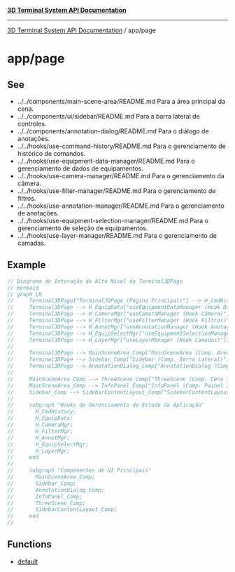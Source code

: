 [**3D Terminal System API Documentation**](../../README.md)

***

[3D Terminal System API Documentation](../../README.md) / app/page

# app/page

## See

 - ../../components/main-scene-area/README.md Para a área principal da cena.
 - ../../components/ui/sidebar/README.md Para a barra lateral de controles.
 - ../../components/annotation-dialog/README.md Para o diálogo de anotações.
 - ../../hooks/use-command-history/README.md Para o gerenciamento de histórico de comandos.
 - ../../hooks/use-equipment-data-manager/README.md Para o gerenciamento de dados de equipamentos.
 - ../../hooks/use-camera-manager/README.md Para o gerenciamento da câmera.
 - ../../hooks/use-filter-manager/README.md Para o gerenciamento de filtros.
 - ../../hooks/use-annotation-manager/README.md Para o gerenciamento de anotações.
 - ../../hooks/use-equipment-selection-manager/README.md Para o gerenciamento de seleção de equipamentos.
 - ../../hooks/use-layer-manager/README.md Para o gerenciamento de camadas.

## Example

```ts
// Diagrama de Interação de Alto Nível da Terminal3DPage
// mermaid
// graph LR
//     Terminal3DPage["Terminal3DPage (Página Principal)"] --> H_CmdHistory["useCommandHistory (Hook Histórico)"];
//     Terminal3DPage --> H_EquipData["useEquipmentDataManager (Hook Dados Equip.)"];
//     Terminal3DPage --> H_CameraMgr["useCameraManager (Hook Câmera)"];
//     Terminal3DPage --> H_FilterMgr["useFilterManager (Hook Filtros)"];
//     Terminal3DPage --> H_AnnotMgr["useAnnotationManager (Hook Anotações)"];
//     Terminal3DPage --> H_EquipSelectMgr["useEquipmentSelectionManager (Hook Seleção)"];
//     Terminal3DPage --> H_LayerMgr["useLayerManager (Hook Camadas)"];
//
//     Terminal3DPage --> MainSceneArea_Comp["MainSceneArea (Comp. Área da Cena)"];
//     Terminal3DPage --> Sidebar_Comp["Sidebar (Comp. Barra Lateral)"];
//     Terminal3DPage --> AnnotationDialog_Comp["AnnotationDialog (Comp. Diálogo Anotação)"];
//
//     MainSceneArea_Comp --> ThreeScene_Comp["ThreeScene (Comp. Cena 3D)"];
//     MainSceneArea_Comp --> InfoPanel_Comp["InfoPanel (Comp. Painel Info)"];
//     Sidebar_Comp --> SidebarContentLayout_Comp["SidebarContentLayout (Comp. Conteúdo Sidebar)"];
//
//     subgraph "Hooks de Gerenciamento de Estado da Aplicação"
//       H_CmdHistory;
//       H_EquipData;
//       H_CameraMgr;
//       H_FilterMgr;
//       H_AnnotMgr;
//       H_EquipSelectMgr;
//       H_LayerMgr;
//     end
//
//     subgraph "Componentes de UI Principais"
//       MainSceneArea_Comp;
//       Sidebar_Comp;
//       AnnotationDialog_Comp;
//       InfoPanel_Comp;
//       ThreeScene_Comp;
//       SidebarContentLayout_Comp;
//     end
//
```

## Functions

- [default](functions/default.md)
